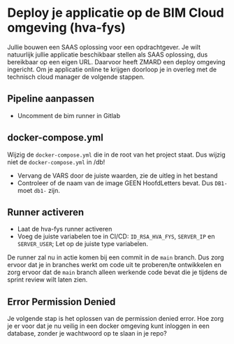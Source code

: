 # Deploy je applicatie op de BIM Cloud omgeving (hva-fys)

Jullie bouwen een SAAS oplossing voor een opdrachtgever. Je wilt natuurlijk jullie applicatie beschikbaar stellen als SAAS oplossing, dus bereikbaar op een eigen URL. Daarvoor heeft ZMARD een deploy omgeving ingericht. Om je applicatie online te krijgen doorloop je in overleg met de technisch cloud manager de volgende stappen.

## Pipeline aanpassen
- Uncomment de bim runner in Gitlab
## docker-compose.yml
Wijzig de `docker-compose.yml` die in de root van het project staat. Dus wijzig niet de `docker-compose.yml` in /db!
- Vervang de VARS door de juiste waarden, zie de uitleg in het bestand
- Controleer of de naam van de image GEEN HoofdLetters bevat. Dus `DB1-` moet `db1-` zijn.
## Runner activeren
- Laat de hva-fys runner activeren
- Voeg de juiste variabelen toe in CI/CD: `ID_RSA_HVA_FYS`, `SERVER_IP` en `SERVER_USER`; Let op de juiste type variabelen.

De runner zal nu in actie komen bij een commit in de `main` branch. Dus zorg ervoor dat je in branches werkt om code uit te proberen/te ontwikkelen en zorg ervoor dat de `main` branch alleen werkende code bevat die je tijdens de sprint review wilt laten zien.

## Error Permission Denied ##
Je volgende stap is het oplossen van de permission denied error. Hoe zorg je er voor dat je nu veilig in een docker omgeving kunt inloggen in een database, zonder je wachtwoord op te slaan in je repo?